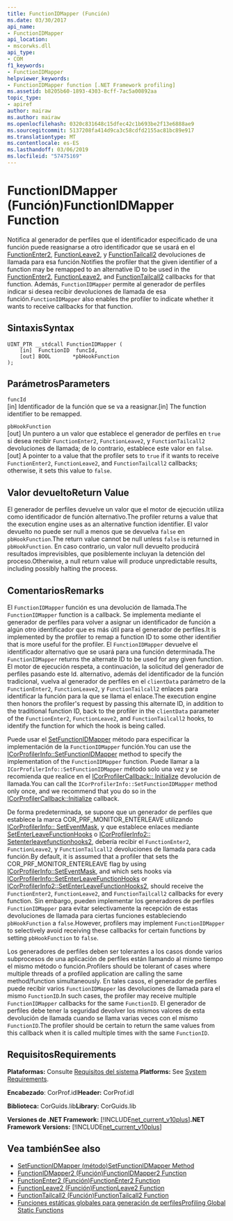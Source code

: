 ```yaml
---
title: FunctionIDMapper (Función)
ms.date: 03/30/2017
api_name:
- FunctionIDMapper
api_location:
- mscorwks.dll
api_type:
- COM
f1_keywords:
- FunctionIDMapper
helpviewer_keywords:
- FunctionIDMapper function [.NET Framework profiling]
ms.assetid: b8205b60-1893-4303-8cff-7ac5a00892aa
topic_type:
- apiref
author: mairaw
ms.author: mairaw
ms.openlocfilehash: 0320c831648c15dfec42c1b693be2f13e6888ae9
ms.sourcegitcommit: 5137208fa414d9ca3c58cdfd2155ac81bc89e917
ms.translationtype: MT
ms.contentlocale: es-ES
ms.lasthandoff: 03/06/2019
ms.locfileid: "57475169"
---
```

# <a name="functionidmapper-function"></a><span data-ttu-id="de644-102">FunctionIDMapper (Función)</span><span class="sxs-lookup"><span data-stu-id="de644-102">FunctionIDMapper Function</span></span>
<span data-ttu-id="de644-103">Notifica al generador de perfiles que el identificador especificado de una función puede reasignarse a otro identificador que se usará en el [FunctionEnter2](../../../../docs/framework/unmanaged-api/profiling/functionenter2-function.md), [FunctionLeave2](../../../../docs/framework/unmanaged-api/profiling/functionleave2-function.md), y [FunctionTailcall2](../../../../docs/framework/unmanaged-api/profiling/functiontailcall2-function.md) devoluciones de llamada para esa función.</span><span class="sxs-lookup"><span data-stu-id="de644-103">Notifies the profiler that the given identifier of a function may be remapped to an alternative ID to be used in the [FunctionEnter2](../../../../docs/framework/unmanaged-api/profiling/functionenter2-function.md), [FunctionLeave2](../../../../docs/framework/unmanaged-api/profiling/functionleave2-function.md), and [FunctionTailcall2](../../../../docs/framework/unmanaged-api/profiling/functiontailcall2-function.md) callbacks for that function.</span></span> <span data-ttu-id="de644-104">Además, `FunctionIDMapper` permite al generador de perfiles indicar si desea recibir devoluciones de llamada de esa función.</span><span class="sxs-lookup"><span data-stu-id="de644-104">`FunctionIDMapper` also enables the profiler to indicate whether it wants to receive callbacks for that function.</span></span>  
  
## <a name="syntax"></a><span data-ttu-id="de644-105">Sintaxis</span><span class="sxs-lookup"><span data-stu-id="de644-105">Syntax</span></span>  
  
```  
UINT_PTR __stdcall FunctionIDMapper (  
    [in]  FunctionID  funcId,   
    [out] BOOL       *pbHookFunction  
);  
```  
  
## <a name="parameters"></a><span data-ttu-id="de644-106">Parámetros</span><span class="sxs-lookup"><span data-stu-id="de644-106">Parameters</span></span>  
 `funcId`  
 <span data-ttu-id="de644-107">[in] Identificador de la función que se va a reasignar.</span><span class="sxs-lookup"><span data-stu-id="de644-107">[in] The function identifier to be remapped.</span></span>  
  
 `pbHookFunction`  
 <span data-ttu-id="de644-108">[out] Un puntero a un valor que establece el generador de perfiles en `true` si desea recibir `FunctionEnter2`, `FunctionLeave2`, y `FunctionTailcall2` devoluciones de llamada; de lo contrario, establece este valor en `false`.</span><span class="sxs-lookup"><span data-stu-id="de644-108">[out] A pointer to a value that the profiler sets to `true` if it wants to receive `FunctionEnter2`, `FunctionLeave2`, and `FunctionTailcall2` callbacks; otherwise, it sets this value to `false`.</span></span>  
  
## <a name="return-value"></a><span data-ttu-id="de644-109">Valor devuelto</span><span class="sxs-lookup"><span data-stu-id="de644-109">Return Value</span></span>  
 <span data-ttu-id="de644-110">El generador de perfiles devuelve un valor que el motor de ejecución utiliza como identificador de función alternativo.</span><span class="sxs-lookup"><span data-stu-id="de644-110">The profiler returns a value that the execution engine uses as an alternative function identifier.</span></span> <span data-ttu-id="de644-111">El valor devuelto no puede ser null a menos que se devuelva `false` en `pbHookFunction`.</span><span class="sxs-lookup"><span data-stu-id="de644-111">The return value cannot be null unless `false` is returned in `pbHookFunction`.</span></span> <span data-ttu-id="de644-112">En caso contrario, un valor null devuelto producirá resultados imprevisibles, que posiblemente incluyan la detención del proceso.</span><span class="sxs-lookup"><span data-stu-id="de644-112">Otherwise, a null return value will produce unpredictable results, including possibly halting the process.</span></span>  
  
## <a name="remarks"></a><span data-ttu-id="de644-113">Comentarios</span><span class="sxs-lookup"><span data-stu-id="de644-113">Remarks</span></span>  
 <span data-ttu-id="de644-114">El `FunctionIDMapper` función es una devolución de llamada.</span><span class="sxs-lookup"><span data-stu-id="de644-114">The `FunctionIDMapper` function is a callback.</span></span> <span data-ttu-id="de644-115">Se implementa mediante el generador de perfiles para volver a asignar un identificador de función a algún otro identificador que es más útil para el generador de perfiles.</span><span class="sxs-lookup"><span data-stu-id="de644-115">It is implemented by the profiler to remap a function ID to some other identifier that is more useful for the profiler.</span></span> <span data-ttu-id="de644-116">El `FunctionIDMapper` devuelve el identificador alternativo que se usará para una función determinada.</span><span class="sxs-lookup"><span data-stu-id="de644-116">The `FunctionIDMapper` returns the alternate ID to be used for any given function.</span></span> <span data-ttu-id="de644-117">El motor de ejecución respeta, a continuación, la solicitud del generador de perfiles pasando este Id. alternativo, además del identificador de la función tradicional, vuelva al generador de perfiles en el `clientData` parámetro de la `FunctionEnter2`, `FunctionLeave2`, y `FunctionTailcall2` enlaces para identificar la función para la que se llama el enlace.</span><span class="sxs-lookup"><span data-stu-id="de644-117">The execution engine then honors the profiler's request by passing this alternate ID, in addition to the traditional function ID, back to the profiler in the `clientData` parameter of the `FunctionEnter2`, `FunctionLeave2`, and `FunctionTailcall2` hooks, to identify the function for which the hook is being called.</span></span>  
  
 <span data-ttu-id="de644-118">Puede usar el [SetFunctionIDMapper](../../../../docs/framework/unmanaged-api/profiling/icorprofilerinfo-setfunctionidmapper-method.md) método para especificar la implementación de la `FunctionIDMapper` función.</span><span class="sxs-lookup"><span data-stu-id="de644-118">You can use the [ICorProfilerInfo::SetFunctionIDMapper](../../../../docs/framework/unmanaged-api/profiling/icorprofilerinfo-setfunctionidmapper-method.md) method to specify the implementation of the `FunctionIDMapper` function.</span></span> <span data-ttu-id="de644-119">Puede llamar a la `ICorProfilerInfo::SetFunctionIDMapper` método solo una vez y se recomienda que realice en el [ICorProfilerCallback:: Initialize](../../../../docs/framework/unmanaged-api/profiling/icorprofilercallback-initialize-method.md) devolución de llamada.</span><span class="sxs-lookup"><span data-stu-id="de644-119">You can call the `ICorProfilerInfo::SetFunctionIDMapper` method only once, and we recommend that you do so in the [ICorProfilerCallback::Initialize](../../../../docs/framework/unmanaged-api/profiling/icorprofilercallback-initialize-method.md) callback.</span></span>  
  
 <span data-ttu-id="de644-120">De forma predeterminada, se supone que un generador de perfiles que establece la marca COR_PRF_MONITOR_ENTERLEAVE utilizando [ICorProfilerInfo:: SetEventMask](../../../../docs/framework/unmanaged-api/profiling/icorprofilerinfo-seteventmask-method.md), y que establece enlaces mediante [SetEnterLeaveFunctionHooks](../../../../docs/framework/unmanaged-api/profiling/icorprofilerinfo-setenterleavefunctionhooks-method.md) o [ICorProfilerInfo2:: Setenterleavefunctionhooks2](../../../../docs/framework/unmanaged-api/profiling/icorprofilerinfo2-setenterleavefunctionhooks2-method.md), debería recibir el `FunctionEnter2`, `FunctionLeave2`, y `FunctionTailcall2` devoluciones de llamada para cada función.</span><span class="sxs-lookup"><span data-stu-id="de644-120">By default, it is assumed that a profiler that sets the COR_PRF_MONITOR_ENTERLEAVE flag by using [ICorProfilerInfo::SetEventMask](../../../../docs/framework/unmanaged-api/profiling/icorprofilerinfo-seteventmask-method.md), and which sets hooks via [ICorProfilerInfo::SetEnterLeaveFunctionHooks](../../../../docs/framework/unmanaged-api/profiling/icorprofilerinfo-setenterleavefunctionhooks-method.md) or [ICorProfilerInfo2::SetEnterLeaveFunctionHooks2](../../../../docs/framework/unmanaged-api/profiling/icorprofilerinfo2-setenterleavefunctionhooks2-method.md), should receive the `FunctionEnter2`, `FunctionLeave2`, and `FunctionTailcall2` callbacks for every function.</span></span> <span data-ttu-id="de644-121">Sin embargo, pueden implementar los generadores de perfiles `FunctionIDMapper` para evitar selectivamente la recepción de estas devoluciones de llamada para ciertas funciones estableciendo `pbHookFunction` a `false`.</span><span class="sxs-lookup"><span data-stu-id="de644-121">However, profilers may implement `FunctionIDMapper` to selectively avoid receiving these callbacks for certain functions by setting `pbHookFunction` to `false`.</span></span>  
  
 <span data-ttu-id="de644-122">Los generadores de perfiles deben ser tolerantes a los casos donde varios subprocesos de una aplicación de perfiles están llamando al mismo tiempo el mismo método o función.</span><span class="sxs-lookup"><span data-stu-id="de644-122">Profilers should be tolerant of cases where multiple threads of a profiled application are calling the same method/function simultaneously.</span></span> <span data-ttu-id="de644-123">En tales casos, el generador de perfiles puede recibir varios `FunctionIDMapper` las devoluciones de llamada para el mismo `FunctionID`.</span><span class="sxs-lookup"><span data-stu-id="de644-123">In such cases, the profiler may receive multiple `FunctionIDMapper` callbacks for the same `FunctionID`.</span></span> <span data-ttu-id="de644-124">El generador de perfiles debe tener la seguridad devolver los mismos valores de esta devolución de llamada cuando se llama varias veces con el mismo `FunctionID`.</span><span class="sxs-lookup"><span data-stu-id="de644-124">The profiler should be certain to return the same values from this callback when it is called multiple times with the same `FunctionID`.</span></span>  
  
## <a name="requirements"></a><span data-ttu-id="de644-125">Requisitos</span><span class="sxs-lookup"><span data-stu-id="de644-125">Requirements</span></span>  
 <span data-ttu-id="de644-126">**Plataformas:** Consulte [Requisitos del sistema](../../../../docs/framework/get-started/system-requirements.md).</span><span class="sxs-lookup"><span data-stu-id="de644-126">**Platforms:** See [System Requirements](../../../../docs/framework/get-started/system-requirements.md).</span></span>  
  
 <span data-ttu-id="de644-127">**Encabezado**: CorProf.idl</span><span class="sxs-lookup"><span data-stu-id="de644-127">**Header:** CorProf.idl</span></span>  
  
 <span data-ttu-id="de644-128">**Biblioteca:** CorGuids.lib</span><span class="sxs-lookup"><span data-stu-id="de644-128">**Library:** CorGuids.lib</span></span>  
  
 <span data-ttu-id="de644-129">**Versiones de .NET Framework:** [!INCLUDE[net_current_v10plus](../../../../includes/net-current-v10plus-md.md)]</span><span class="sxs-lookup"><span data-stu-id="de644-129">**.NET Framework Versions:** [!INCLUDE[net_current_v10plus](../../../../includes/net-current-v10plus-md.md)]</span></span>  
  
## <a name="see-also"></a><span data-ttu-id="de644-130">Vea también</span><span class="sxs-lookup"><span data-stu-id="de644-130">See also</span></span>
- [<span data-ttu-id="de644-131">SetFunctionIDMapper (método)</span><span class="sxs-lookup"><span data-stu-id="de644-131">SetFunctionIDMapper Method</span></span>](../../../../docs/framework/unmanaged-api/profiling/icorprofilerinfo-setfunctionidmapper-method.md)
- [<span data-ttu-id="de644-132">FunctionIDMapper2 (Función)</span><span class="sxs-lookup"><span data-stu-id="de644-132">FunctionIDMapper2 Function</span></span>](../../../../docs/framework/unmanaged-api/profiling/functionidmapper2-function.md)
- [<span data-ttu-id="de644-133">FunctionEnter2 (Función)</span><span class="sxs-lookup"><span data-stu-id="de644-133">FunctionEnter2 Function</span></span>](../../../../docs/framework/unmanaged-api/profiling/functionenter2-function.md)
- [<span data-ttu-id="de644-134">FunctionLeave2 (Función)</span><span class="sxs-lookup"><span data-stu-id="de644-134">FunctionLeave2 Function</span></span>](../../../../docs/framework/unmanaged-api/profiling/functionleave2-function.md)
- [<span data-ttu-id="de644-135">FunctionTailcall2 (Función)</span><span class="sxs-lookup"><span data-stu-id="de644-135">FunctionTailcall2 Function</span></span>](../../../../docs/framework/unmanaged-api/profiling/functiontailcall2-function.md)
- [<span data-ttu-id="de644-136">Funciones estáticas globales para generación de perfiles</span><span class="sxs-lookup"><span data-stu-id="de644-136">Profiling Global Static Functions</span></span>](../../../../docs/framework/unmanaged-api/profiling/profiling-global-static-functions.md)
